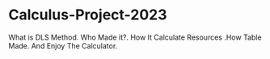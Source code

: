 # Calculus-Project-2023
What is DLS Method. Who Made it?. How It Calculate Resources .How Table Made. And Enjoy The Calculator.
